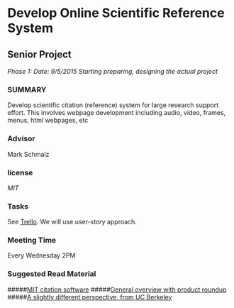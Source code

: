 
# Develop Online Scientific Reference System
## Senior Project

 *Phase 1:*
 *Date: 9/5/2015*
 *Starting preparing, designing the actual project* 

### SUMMARY
Develop scientific citation (reference) system for large 
 research support effort. This involves webpage development
including audio, video, frames, menus, html webpages, etc

### Advisor
Mark Schmalz

### license
 *MIT*

### Tasks 
See [Trello](https://trello.com/b/NNZBZzlp/senior-project-srs). We will use user-story approach. 

### Meeting Time
Every Wednesday 2PM

### Suggested Read Material 
#####[MIT citation software](http://libguides.mit.edu/references)
#####[General overview with product roundup](https://en.wikipedia.org/wiki/Comparison_of_reference_management_software)
#####[A slightly different perspective, from UC Berkeley](http://www.lib.berkeley.edu/sciences/managing_citations)

